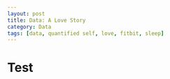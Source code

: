 ```yaml
---
layout: post
title: Data: A Love Story
category: Data
tags: [data, quantified self, love, fitbit, sleep]
---
```


<h1>Test</h1>


